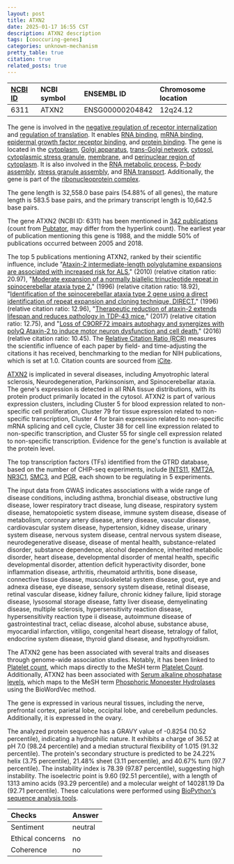 ```yaml
---
layout: post
title: ATXN2
date: 2025-01-17 16:55 CST
description: ATXN2 description
tags: [cooccuring-genes]
categories: unknown-mechanism
pretty_table: true
citation: true
related_posts: true
---
```




| [NCBI ID](https://www.ncbi.nlm.nih.gov/gene/6311) | NCBI symbol | ENSEMBL ID | Chromosome location |
| :-------- | :------- | :-------- | :------- |
| 6311  | ATXN2 | ENSG00000204842 | 12q24.12 |



The gene is involved in the [negative regulation of receptor internalization](https://amigo.geneontology.org/amigo/term/GO:0002091) and [regulation of translation](https://amigo.geneontology.org/amigo/term/GO:0006417). It enables [RNA binding](https://amigo.geneontology.org/amigo/term/GO:0003723), [mRNA binding](https://amigo.geneontology.org/amigo/term/GO:0003729), [epidermal growth factor receptor binding](https://amigo.geneontology.org/amigo/term/GO:0005154), and [protein binding](https://amigo.geneontology.org/amigo/term/GO:0005515). The gene is located in the [cytoplasm](https://amigo.geneontology.org/amigo/term/GO:0005737), [Golgi apparatus](https://amigo.geneontology.org/amigo/term/GO:0005794), [trans-Golgi network](https://amigo.geneontology.org/amigo/term/GO:0005802), [cytosol](https://amigo.geneontology.org/amigo/term/GO:0005829), [cytoplasmic stress granule](https://amigo.geneontology.org/amigo/term/GO:0010494), [membrane](https://amigo.geneontology.org/amigo/term/GO:0016020), and [perinuclear region of cytoplasm](https://amigo.geneontology.org/amigo/term/GO:0048471). It is also involved in the [RNA metabolic process](https://amigo.geneontology.org/amigo/term/GO:0016070), [P-body assembly](https://amigo.geneontology.org/amigo/term/GO:0033962), [stress granule assembly](https://amigo.geneontology.org/amigo/term/GO:0034063), and [RNA transport](https://amigo.geneontology.org/amigo/term/GO:0050658). Additionally, the gene is part of the [ribonucleoprotein complex](https://amigo.geneontology.org/amigo/term/GO:1990904).


The gene length is 32,558.0 base pairs (54.88% of all genes), the mature length is 583.5 base pairs, and the primary transcript length is 10,642.5 base pairs.


The gene ATXN2 (NCBI ID: 6311) has been mentioned in [342 publications](https://pubmed.ncbi.nlm.nih.gov/?term=%22ATXN2%22) (count from [Pubtator](https://academic.oup.com/nar/article/47/W1/W587/5494727), may differ from the hyperlink count). The earliest year of publication mentioning this gene is 1988, and the middle 50% of publications occurred between 2005 and 2018.


The top 5 publications mentioning ATXN2, ranked by their scientific influence, include "[Ataxin-2 intermediate-length polyglutamine expansions are associated with increased risk for ALS.](https://pubmed.ncbi.nlm.nih.gov/20740007)" (2010) (relative citation ratio: 20.97), "[Moderate expansion of a normally biallelic trinucleotide repeat in spinocerebellar ataxia type 2.](https://pubmed.ncbi.nlm.nih.gov/8896555)" (1996) (relative citation ratio: 18.92), "[Identification of the spinocerebellar ataxia type 2 gene using a direct identification of repeat expansion and cloning technique, DIRECT.](https://pubmed.ncbi.nlm.nih.gov/8896556)" (1996) (relative citation ratio: 12.96), "[Therapeutic reduction of ataxin-2 extends lifespan and reduces pathology in TDP-43 mice.](https://pubmed.ncbi.nlm.nih.gov/28405022)" (2017) (relative citation ratio: 12.75), and "[Loss of C9ORF72 impairs autophagy and synergizes with polyQ Ataxin-2 to induce motor neuron dysfunction and cell death.](https://pubmed.ncbi.nlm.nih.gov/27103069)" (2016) (relative citation ratio: 10.45). The [Relative Citation Ratio (RCR)](https://journals.plos.org/plosbiology/article?id=10.1371/journal.pbio.1002541) measures the scientific influence of each paper by field- and time-adjusting the citations it has received, benchmarking to the median for NIH publications, which is set at 1.0. Citation counts are sourced from [iCite](https://icite.od.nih.gov).


[ATXN2](https://www.proteinatlas.org/ENSG00000204842-ATXN2) is implicated in several diseases, including Amyotrophic lateral sclerosis, Neurodegeneration, Parkinsonism, and Spinocerebellar ataxia. The gene's expression is detected in all RNA tissue distributions, with its protein product primarily located in the cytosol. ATXN2 is part of various expression clusters, including Cluster 5 for blood expression related to non-specific cell proliferation, Cluster 79 for tissue expression related to non-specific transcription, Cluster 4 for brain expression related to non-specific mRNA splicing and cell cycle, Cluster 38 for cell line expression related to non-specific transcription, and Cluster 55 for single cell expression related to non-specific transcription. Evidence for the gene's function is available at the protein level.


The top transcription factors (TFs) identified from the GTRD database, based on the number of CHIP-seq experiments, include [INTS11](https://www.ncbi.nlm.nih.gov/gene/54973), [KMT2A](https://www.ncbi.nlm.nih.gov/gene/4297), [NR3C1](https://www.ncbi.nlm.nih.gov/gene/2908), [SMC3](https://www.ncbi.nlm.nih.gov/gene/9126), and [PGR](https://www.ncbi.nlm.nih.gov/gene/5241), each shown to be regulating in 5 experiments.



The input data from GWAS indicates associations with a wide range of disease conditions, including asthma, bronchial disease, obstructive lung disease, lower respiratory tract disease, lung disease, respiratory system disease, hematopoietic system disease, immune system disease, disease of metabolism, coronary artery disease, artery disease, vascular disease, cardiovascular system disease, hypertension, kidney disease, urinary system disease, nervous system disease, central nervous system disease, neurodegenerative disease, disease of mental health, substance-related disorder, substance dependence, alcohol dependence, inherited metabolic disorder, heart disease, developmental disorder of mental health, specific developmental disorder, attention deficit hyperactivity disorder, bone inflammation disease, arthritis, rheumatoid arthritis, bone disease, connective tissue disease, musculoskeletal system disease, gout, eye and adnexa disease, eye disease, sensory system disease, retinal disease, retinal vascular disease, kidney failure, chronic kidney failure, lipid storage disease, lysosomal storage disease, fatty liver disease, demyelinating disease, multiple sclerosis, hypersensitivity reaction disease, hypersensitivity reaction type ii disease, autoimmune disease of gastrointestinal tract, celiac disease, alcohol abuse, substance abuse, myocardial infarction, vitiligo, congenital heart disease, tetralogy of fallot, endocrine system disease, thyroid gland disease, and hypothyroidism.


The ATXN2 gene has been associated with several traits and diseases through genome-wide association studies. Notably, it has been linked to [Platelet count](https://pubmed.ncbi.nlm.nih.gov/32888494), which maps directly to the MeSH term [Platelet Count](https://meshb.nlm.nih.gov/record/ui?ui=D010976). Additionally, ATXN2 has been associated with [Serum alkaline phosphatase levels](https://pubmed.ncbi.nlm.nih.gov/33547301), which maps to the MeSH term [Phosphoric Monoester Hydrolases](https://meshb.nlm.nih.gov/record/ui?ui=D010744) using the BioWordVec method.


The gene is expressed in various neural tissues, including the nerve, prefrontal cortex, parietal lobe, occipital lobe, and cerebellum peduncles. Additionally, it is expressed in the ovary.




The analyzed protein sequence has a GRAVY value of -0.8254 (10.52 percentile), indicating a hydrophilic nature. It exhibits a charge of 36.52 at pH 7.0 (98.24 percentile) and a median structural flexibility of 1.015 (91.32 percentile). The protein's secondary structure is predicted to be 24.22% helix (3.75 percentile), 21.48% sheet (3.11 percentile), and 40.67% turn (97.7 percentile). The instability index is 78.39 (97.87 percentile), suggesting high instability. The isoelectric point is 9.60 (92.51 percentile), with a length of 1313 amino acids (93.29 percentile) and a molecular weight of 140281.19 Da (92.71 percentile). These calculations were performed using [BioPython's sequence analysis tools](https://biopython.org/docs/1.75/api/Bio.SeqUtils.ProtParam.html).





| Checks    | Answer |
| :-------- | :------- |
| Sentiment  | neutral   |
| Ethical concerns | no     |
| Coherence    | no    |